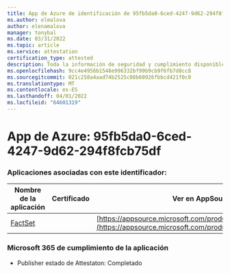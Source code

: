 ```yaml
---
title: App de Azure de identificación de 95fb5da0-6ced-4247-9d62-294f8fcb75df
ms.author: elmalova
author: elenamalova
manager: tonybal
ms.date: 03/31/2022
ms.topic: article
ms.service: attestation
certification_type: attested
description: Toda la información de seguridad y cumplimiento disponible para 95fb5da0-6ced-4247-9d62-294f8fcb75df.
ms.openlocfilehash: 9cc4e4956b1548e996332bf99b9cb9f6fb7d8cc8
ms.sourcegitcommit: 021c258a4aad74b2525c08b60926fbbcd421f0c0
ms.translationtype: MT
ms.contentlocale: es-ES
ms.lasthandoff: 04/01/2022
ms.locfileid: "64601319"
---
```

# <a name="azure-app-id-95fb5da0-6ced-4247-9d62-294f8fcb75df"></a>App de Azure: 95fb5da0-6ced-4247-9d62-294f8fcb75df


### <a name="apps-associated-with-this-id"></a>Aplicaciones asociadas con este identificador:
| **Nombre de la aplicación** | **Certificado** | **Ver en AppSource** |
|--------------|---------------|-----------------------|
| [FactSet](../forward/WA200002146.md) |  | [https://appsource.microsoft.com/product/office/WA200002146](https://appsource.microsoft.com/product/office/WA200002146) |

### <a name="microsoft-365-app-compliance-status"></a>Microsoft 365 de cumplimiento de la aplicación
- Publisher estado de Attestaton: Completado
